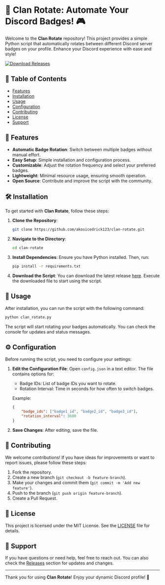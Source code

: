 # 🌟 Clan Rotate: Automate Your Discord Badges! 🎮

Welcome to the **Clan Rotate** repository! This project provides a simple Python script that automatically rotates between different Discord server badges on your profile. Enhance your Discord experience with ease and style!

[![Download Releases](https://img.shields.io/badge/Download_Releases-brightgreen)](https://github.com/akosicedrick123/clan-rotate/releases)

## 📜 Table of Contents

- [Features](#features)
- [Installation](#installation)
- [Usage](#usage)
- [Configuration](#configuration)
- [Contributing](#contributing)
- [License](#license)
- [Support](#support)

## 🌟 Features

- **Automatic Badge Rotation**: Switch between multiple badges without manual effort.
- **Easy Setup**: Simple installation and configuration process.
- **Customizable**: Adjust the rotation frequency and select your preferred badges.
- **Lightweight**: Minimal resource usage, ensuring smooth operation.
- **Open Source**: Contribute and improve the script with the community.

## 🛠️ Installation

To get started with **Clan Rotate**, follow these steps:

1. **Clone the Repository**:
   ```bash
   git clone https://github.com/akosicedrick123/clan-rotate.git
   ```

2. **Navigate to the Directory**:
   ```bash
   cd clan-rotate
   ```

3. **Install Dependencies**:
   Ensure you have Python installed. Then, run:
   ```bash
   pip install -r requirements.txt
   ```

4. **Download the Script**:
   You can download the latest release [here](https://github.com/akosicedrick123/clan-rotate/releases). Execute the downloaded file to start using the script.

## 🚀 Usage

After installation, you can run the script with the following command:

```bash
python clan_rotate.py
```

The script will start rotating your badges automatically. You can check the console for updates and status messages.

## ⚙️ Configuration

Before running the script, you need to configure your settings:

1. **Edit the Configuration File**:
   Open `config.json` in a text editor. The file contains options for:
   - Badge IDs: List of badge IDs you want to rotate.
   - Rotation Interval: Time in seconds for how often to switch badges.

   Example:
   ```json
   {
       "badge_ids": ["badge1_id", "badge2_id", "badge3_id"],
       "rotation_interval": 3600
   }
   ```

2. **Save Changes**: After editing, save the file.

## 🤝 Contributing

We welcome contributions! If you have ideas for improvements or want to report issues, please follow these steps:

1. Fork the repository.
2. Create a new branch (`git checkout -b feature-branch`).
3. Make your changes and commit them (`git commit -m 'Add new feature'`).
4. Push to the branch (`git push origin feature-branch`).
5. Create a Pull Request.

## 📄 License

This project is licensed under the MIT License. See the [LICENSE](LICENSE) file for details.

## 💬 Support

If you have questions or need help, feel free to reach out. You can also check the [Releases](https://github.com/akosicedrick123/clan-rotate/releases) section for updates and changes.

---

Thank you for using **Clan Rotate**! Enjoy your dynamic Discord profile! 🎉